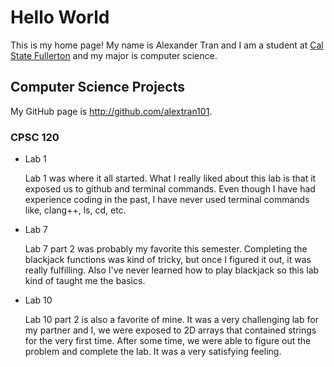 # Hello World

This is my home page! My name is Alexander Tran and I am a student at [Cal State Fullerton](http://www.fullerton.edu/) and my major is computer science.

## Computer Science Projects

My GitHub page is http://github.com/alextran101.

### CPSC 120

* Lab 1

    Lab 1 was where it all started. What I really liked about this lab is that it exposed us to github and terminal commands. Even though I have had experience coding in the past, I have never used terminal commands like, clang++, ls, cd, etc. 

* Lab 7 

    Lab 7 part 2 was probably my favorite this semester. Completing the blackjack functions was kind of tricky, but once I figured it out, it was really fulfilling. Also I've never learned how to play blackjack so this lab kind of taught me the basics. 

* Lab 10 

    Lab 10 part 2 is also a favorite of mine. It was a very challenging lab for my partner and I, we were exposed to 2D arrays that contained strings for the very first time. After some time, we were able to figure out the problem and complete the lab. It was a very satisfying feeling.